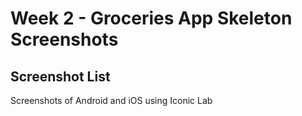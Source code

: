 # Week 2 - Groceries App Skeleton Screenshots

## Screenshot List

Screenshots of Android and iOS using Iconic Lab